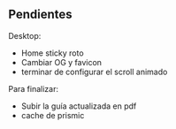 
## Pendientes 

Desktop:
- Home sticky roto
- Cambiar OG y favicon
- terminar de configurar el scroll animado

Para finalizar:
- Subir la guía actualizada en pdf
- cache de prismic